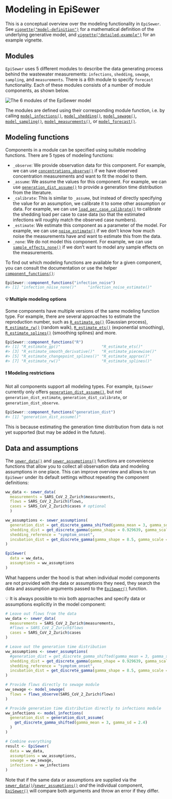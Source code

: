 # Modeling in EpiSewer

This is a conceptual overview over the modeling functionality in
`EpiSewer`. See
[`vignette("model-definition")`](https://adrian-lison.github.io/EpiSewer/articles/model-definition.md)
for a mathematical definition of the underlying generative model, and
[`vignette("detailed-example")`](https://adrian-lison.github.io/EpiSewer/articles/detailed-example.md)
for an example vignette.

## Modules

`EpiSewer` uses 5 different modules to describe the data generating
process behind the wastewater measurements: `infections`, `shedding`,
`sewage`, `sampling`, and `measurements`. There is a 6th module to
specify `forecast` functionality. Each of these modules consists of a
number of module components, as shown below.

![The 6 modules of the EpiSewer
model](figures/specification-model-1.png)

The modules are defined using their corresponding module function,
i.e. by calling
[`model_infections()`](https://adrian-lison.github.io/EpiSewer/reference/model_infections.md),
[`model_shedding()`](https://adrian-lison.github.io/EpiSewer/reference/model_shedding.md),
[`model_sewage()`](https://adrian-lison.github.io/EpiSewer/reference/model_sewage.md),
[`model_sampling()`](https://adrian-lison.github.io/EpiSewer/reference/model_sampling.md),
[`model_measurements()`](https://adrian-lison.github.io/EpiSewer/reference/model_measurements.md),
or
[`model_forecast()`](https://adrian-lison.github.io/EpiSewer/reference/model_forecast.md).

## Modeling functions

Components in a module can be specified using suitable modeling
functions. There are 5 types of modeling functions:

- `_observe`: We provide observation data for this component. For
  example, we can use
  [`concentrations_observe()`](https://adrian-lison.github.io/EpiSewer/reference/concentrations_observe.md)
  if we have observed concentration measurements and want to fit the
  model to them.
- `_assume`: We assume the values for this component. For example, we
  can use
  [`generation_dist_assume()`](https://adrian-lison.github.io/EpiSewer/reference/generation_dist_assume.md)
  to provide a generation time distribution from the literature.
- `_calibrate`: This is similar to `_assume`, but instead of directly
  specifying the value for an assumption, we calibrate it to some other
  assumption or data. For example, we can use
  [`load_per_case_calibrate()`](https://adrian-lison.github.io/EpiSewer/reference/load_per_case_calibrate.md)
  to calibrate the shedding load per case to case data (so that the
  estimated infections will roughly match the observed case numbers).
- `_estimate`: We estimate this component as a parameter of the model.
  For example, we can use
  [`noise_estimate()`](https://adrian-lison.github.io/EpiSewer/reference/noise_estimate.md)
  if we don’t know how much noise the measurements have and want to
  estimate this from the data.
- `_none`: We do not model this component. For example, we can use
  [`sample_effects_none()`](https://adrian-lison.github.io/EpiSewer/reference/sample_effects_none.md)
  if we don’t want to model any sample effects on the measurements.

To find out which modeling functions are available for a given
component, you can consult the documentation or use the helper
[`component_functions()`](https://adrian-lison.github.io/EpiSewer/reference/component_functions.md):

``` r
EpiSewer::component_functions("infection_noise")
#> [1] "infection_noise_none()"     "infection_noise_estimate()"
```

#### 💡 Multiple modeling options

Some components have multiple versions of the same modeling function
type. For example, there are several approaches to estimate the
reproduction number, such as
[`R_estimate_gp()`](https://adrian-lison.github.io/EpiSewer/reference/R_estimate_gp.md)
(Gaussian process),
[`R_estimate_rw()`](https://adrian-lison.github.io/EpiSewer/reference/R_estimate_rw.md)
(random walk),
[`R_estimate_ets()`](https://adrian-lison.github.io/EpiSewer/reference/R_estimate_ets.md)
(exponential smoothing),
[`R_estimate_splines()`](https://adrian-lison.github.io/EpiSewer/reference/R_estimate_splines.md)
(smoothing splines) and more.

``` r
EpiSewer::component_functions("R")
#> [1] "R_estimate_gp()"                  "R_estimate_ets()"                
#> [3] "R_estimate_smooth_derivative()"   "R_estimate_piecewise()"          
#> [5] "R_estimate_changepoint_splines()" "R_estimate_approx()"             
#> [7] "R_estimate_rw()"                  "R_estimate_splines()"
```

#### ❗ Modeling restrictions

Not all components support all modeling types. For example, `EpiSewer`
currently only offers
[`generation_dist_assume()`](https://adrian-lison.github.io/EpiSewer/reference/generation_dist_assume.md),
but not `generation_dist_estimate`, `generation_dist_calibrate`, or
`generation_dist_observe`.

``` r
EpiSewer::component_functions("generation_dist")
#> [1] "generation_dist_assume()"
```

This is because estimating the generation time distribution from data is
not yet supported (but may be added in the future).

## Data and assumptions

The
[`sewer_data()`](https://adrian-lison.github.io/EpiSewer/reference/sewer_data.md)
and
[`sewer_assumptions()`](https://adrian-lison.github.io/EpiSewer/reference/sewer_assumptions.md)
functions are convenience functions that allow you to collect all
observation data and modeling assumptions in one place. This can improve
overview and allows to run `EpiSewer` under its default settings without
repeating the component definitions:

``` r
ww_data <- sewer_data(
  measurements = SARS_CoV_2_Zurich$measurements,
  flows = SARS_CoV_2_Zurich$flows,
  cases = SARS_CoV_2_Zurich$cases # optional
  )

ww_assumptions <- sewer_assumptions(
  generation_dist = get_discrete_gamma_shifted(gamma_mean = 3, gamma_sd = 2.4),
  shedding_dist = get_discrete_gamma(gamma_shape = 0.929639, gamma_scale = 7.241397),
  shedding_reference = "symptom_onset",
  incubation_dist = get_discrete_gamma(gamma_shape = 8.5, gamma_scale = 0.4),
)

EpiSewer(
  data = ww_data,
  assumptions = ww_assumptions
)
```

What happens under the hood is that when individual model components are
not provided with the data or assumptions they need, they search the
data and assumption arguments passed to the
[`EpiSewer()`](https://adrian-lison.github.io/EpiSewer/reference/EpiSewer.md)
function.

💡 It is always possible to mix both approaches and specify data or
assumptions explicitly in the model component:

``` r
# Leave out flows from the data
ww_data <- sewer_data(
  measurements = SARS_CoV_2_Zurich$measurements,
  #flows = SARS_CoV_2_Zurich$flows
  cases = SARS_CoV_2_Zurich$cases
)

# Leave out the generation time distribution
ww_assumptions <- sewer_assumptions(
  #generation_dist = get_discrete_gamma_shifted(gamma_mean = 3, gamma_sd = 2.4),
  shedding_dist = get_discrete_gamma(gamma_shape = 0.929639, gamma_scale = 7.241397),
  shedding_reference = "symptom_onset",
  incubation_dist = get_discrete_gamma(gamma_shape = 8.5, gamma_scale = 0.4),
)

# Provide flows directly to sewage module
ww_sewage <- model_sewage(
  flows = flows_observe(SARS_CoV_2_Zurich$flows)
)

# Provide generation time distribution directly to infections module
ww_infections <- model_infections(
  generation_dist = generation_dist_assume(
    get_discrete_gamma_shifted(gamma_mean = 3, gamma_sd = 2.4)
  )
)

# Combine everything
result <- EpiSewer(
  data = ww_data,
  assumptions = ww_assumptions,
  sewage = ww_sewage,
  infections = ww_infections
)
```

Note that if the same data or assumptions are supplied via the
[`sewer_data()`](https://adrian-lison.github.io/EpiSewer/reference/sewer_data.md)/[`sewer_assumptions()`](https://adrian-lison.github.io/EpiSewer/reference/sewer_assumptions.md)
*and* the individual component,
[`EpiSewer()`](https://adrian-lison.github.io/EpiSewer/reference/EpiSewer.md)
will compare both arguments and throw an error if they differ.
